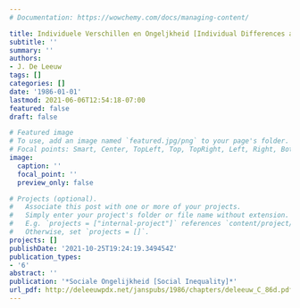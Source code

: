 ```yaml
---
# Documentation: https://wowchemy.com/docs/managing-content/

title: Individuele Verschillen en Ongeljkheid [Individual Differences and Inequality]
subtitle: ''
summary: ''
authors:
- J. De Leeuw
tags: []
categories: []
date: '1986-01-01'
lastmod: 2021-06-06T12:54:18-07:00
featured: false
draft: false

# Featured image
# To use, add an image named `featured.jpg/png` to your page's folder.
# Focal points: Smart, Center, TopLeft, Top, TopRight, Left, Right, BottomLeft, Bottom, BottomRight.
image:
  caption: ''
  focal_point: ''
  preview_only: false

# Projects (optional).
#   Associate this post with one or more of your projects.
#   Simply enter your project's folder or file name without extension.
#   E.g. `projects = ["internal-project"]` references `content/project/deep-learning/index.md`.
#   Otherwise, set `projects = []`.
projects: []
publishDate: '2021-10-25T19:24:19.349454Z'
publication_types:
- '6'
abstract: ''
publication: '*Sociale Ongelijkheid [Social Inequality]*'
url_pdf: http://deleeuwpdx.net/janspubs/1986/chapters/deleeuw_C_86d.pdf
---
```

